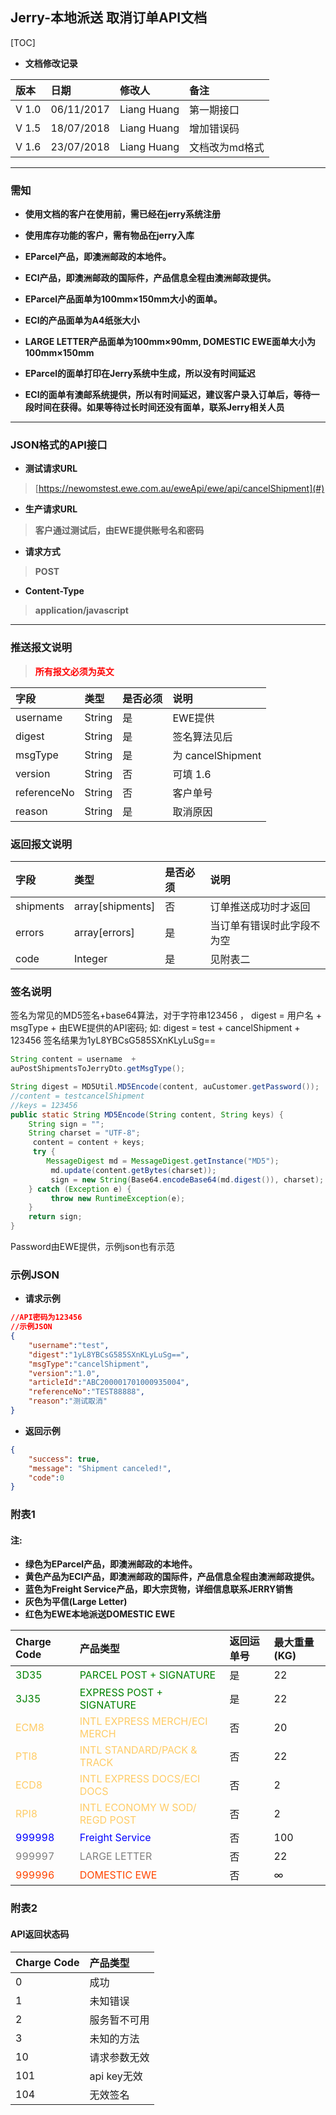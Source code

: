 ## Jerry-本地派送 取消订单API文档 

[TOC]

- **文档修改记录**

> 
| 版本      | 日期         | 修改人      | 备注   |
|:-------   |:-------       |:-------       |:-------|
|V 1.0	    |   06/11/2017 |	Liang Huang    |	第一期接口               |             
|V 1.5      |	18/07/2018 |	Liang Huang	    |   增加错误码|
|V 1.6     |	23/07/2018 |	Liang Huang	    |   文档改为md格式|




---


###  需知

*	**使用文档的客户在使用前，需已经在jerry系统注册**
>
*	**使用库存功能的客户，需有物品在jerry入库**
>
*	**EParcel产品，即澳洲邮政的本地件。**
>
*	**ECI产品，即澳洲邮政的国际件，产品信息全程由澳洲邮政提供。**
>
*	**EParcel产品面单为100mm&times;150mm大小的面单。**
>
*	**ECI的产品面单为A4纸张大小**
>
*	**LARGE LETTER产品面单为100mm&times;90mm, DOMESTIC EWE面单大小为100mm&times;150mm**
>
*	**EParcel的面单打印在Jerry系统中生成，所以没有时间延迟**
>
*   **ECI的面单有澳邮系统提供，所以有时间延迟，建议客户录入订单后，等待一段时间在获得。如果等待过长时间还没有面单，联系Jerry相关人员**

---
###  JSON格式的API接口

- **测试请求URL**
> [https://newomstest.ewe.com.au/eweApi/ewe/api/cancelShipment](#)

- **生产请求URL**
> **客户通过测试后，由EWE提供账号名和密码**

- **请求方式** 
>**POST**

- **Content-Type** 
>**application/javascript**

---
###  推送报文说明




><font color=red>**所有报文必须为英文**</font> 

| 字段      |     类型  |   是否必须   | 说明 |
| :-------- | :--------| :------ | :------ |
| username|  String    |  是     | EWE提供 |
| digest  |  String    |  是     |签名算法见后|
| msgType  |  String    |  是     |为 cancelShipment|
| version  |  String    |  否     |可填 1.6 |
| referenceNo  |  String    |  否     |客户单号|
| reason  |  String    |  是     |取消原因 |


###  返回报文说明
> 
| 字段      |     类型  |   是否必须   | 说明 |
| :-------- | :--------| :------ | :------ |
| shipments	|array[shipments]	|否	|订单推送成功时才返回|
|errors|	array[errors]	|是|	当订单有错误时此字段不为空|
|code	|Integer|是	|见附表二|




### 签名说明
签名为常见的MD5签名+base64算法，对于字符串123456 ，
digest  = 用户名 + msgType + 由EWE提供的API密码;
如:
digest  = test + cancelShipment + 123456
签名结果为1yL8YBCsG585SXnKLyLuSg==
```java
String content = username  + 
auPostShipmentsToJerryDto.getMsgType();

String digest = MD5Util.MD5Encode(content, auCustomer.getPassword());
//content = testcancelShipment
//keys = 123456
public static String MD5Encode(String content, String keys) {
    String sign = "";
    String charset = "UTF-8";
     content = content + keys;
     try {	
        MessageDigest md = MessageDigest.getInstance("MD5");
         md.update(content.getBytes(charset));
         sign = new String(Base64.encodeBase64(md.digest()), charset);
    } catch (Exception e) {
         throw new RuntimeException(e);
    }
    return sign;
}

```
Password由EWE提供，示例json也有示范


### 示例JSON
>    
* **请求示例**
```json 
//API密码为123456
//示例JSON
{
    "username":"test",
    "digest":"1yL8YBCsG585SXnKLyLuSg==",
    "msgType":"cancelShipment",
    "version":"1.0",
    "articleId":"ABC200001701000935004",
    "referenceNo":"TEST88888",
    "reason":"测试取消"
}


```
* **返回示例**

```json
{
    "success": true,
    "message": "Shipment canceled!",
    "code":0
}


```

### 附表1
#### 注:
* **绿色为EParcel产品，即澳洲邮政的本地件。**
* **黄色产品为ECI产品，即澳洲邮政的国际件，产品信息全程由澳洲邮政提供。**
* **蓝色为Freight Service产品，即大宗货物，详细信息联系JERRY销售**
* **灰色为平信(Large Letter)**
* **红色为EWE本地派送DOMESTIC EWE**


>
| Charge Code      |     产品类型  |   返回运单号   | 最大重量(KG) |
| :-------- | :--------| :------ | :------ |
|<font  color=green>3D35</font>	|<font  color=green>PARCEL POST + SIGNATURE</font>	|是	|22|
|<font  color=green>3J35</font>	|<font  color=green>EXPRESS POST + SIGNATURE	</font>|是	|22|
|<font  color=#ffcc66>ECM8</font>	|<font  color=#ffcc66>INTL EXPRESS MERCH/ECI MERCH</font>	|否|	20|
|<font  color=#ffcc66>PTI8</font>	|<font  color=#ffcc66>INTL STANDARD/PACK & TRACK	|否</font>	|22|
|<font  color=#ffcc66>ECD8</font>	|<font  color=#ffcc66>INTL EXPRESS DOCS/ECI DOCS	|否</font>	|2|
|<font  color=#ffcc66>RPI8</font>	|<font  color=#ffcc66>INTL ECONOMY W SOD/ REGD POST</font>|	否|	2|
|<font  color=blue>999998</font>	|<font  color=blue>Freight Service	</font>|否	|100|
|<font  color=gray>999997</font>	|<font  color=gray>LARGE LETTER	</font>|否	|22|
|<font  color=#FF4500>999996</font>	|<font  color=#FF4500>DOMESTIC EWE	</font>|否	|∞|

### 附表2
#### API返回状态码
| Charge Code      |     产品类型  | 
| :-------- | :--------|
|0	|成功|
|1	|未知错误|
|2	|服务暂不可用|
|3	|未知的方法|
|10	|请求参数无效|
|101	|api key无效|
|104	|无效签名|
